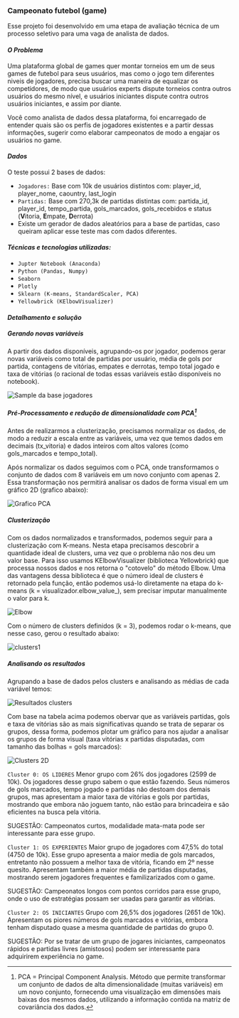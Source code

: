 ### Campeonato futebol (game)
Esse projeto foi desenvolvido em uma etapa de avaliação técnica de um processo seletivo para uma vaga de analista de dados.

#### *O Problema*
Uma plataforma global de games quer montar torneios em um de seus games de futebol para seus usuários, mas como o jogo tem diferentes niveis
de jogadores, precisa buscar uma maneira de equalizar os competidores, de modo que usuários experts dispute torneios contra outros usuários 
do mesmo nível, e usuários iniciantes dispute contra outros usuários iniciantes, e assim por diante.

Você como analista de dados dessa plataforma, foi encarregado de entender quais são os perfis de jogadores existentes e a partir dessas 
informações, sugerir como elaborar campeonatos de modo a engajar os usuários no game.

#### *Dados*
O teste possui 2 bases de dados:
- ``Jogadores:`` Base com 10k de usuários distintos com: player_id, player_nome, caountry, last_login
- ``Partidas:`` Base com 270,3k de partidas distintas com: partida_id, player_id, tempo_partida, gols_marcados, gols_recebidos e status (**V**itoria, **E**mpate, **D**errota)
- Existe um gerador de dados aleatórios para a base de partidas, caso queiram aplicar esse teste mas com dados diferentes.

#### *Técnicas e tecnologias utilizadas:*
- ``Jupter Notebook (Anaconda)``
- ``Python (Pandas, Numpy)``
- ``Seaborn``
- ``Plotly``
- ``Sklearn (K-means, StandardScaler, PCA)``
- ``Yellowbrick (KElbowVisualizer)``

#### *Detalhamento e solução*

##### *Gerando novas variáveis*
A partir dos dados disponíveis, agrupando-os por jogador, podemos gerar novas variáveis como total de partidas por usuário, média de gols por partida,
contagens de vitórias, empates e derrotas, tempo total jogado e taxa de vitórias (o racional de todas essas variáveis estão disponíveis no notebook).

![Sample da base jogadores](https://github.com/welder-duarte/Portfolio_DataScience/assets/85957982/408eea3b-945f-4e50-a21a-e7e18503001d)

##### *Pré-Processamento e redução de dimensionalidade com PCA[^1]*
Antes de realizarmos a clusterização, precisamos normalizar os dados, de modo a reduzir a escala entre as variáveis, uma vez que temos dados 
em decimais (tx_vitoria) e dados inteiros com altos valores (como gols_marcados e tempo_total).

Após normalizar os dados seguimos com o PCA, onde transformamos o conjunto de dados com 8 variáveis em um novo conjunto com apenas 2. Essa transformação
nos permitirá analisar os dados de forma visual em um gráfico 2D (grafico abaixo):

![Grafico PCA](https://github.com/welder-duarte/Portfolio_DataScience/assets/85957982/0a9e6db4-791f-4b50-a749-eb5ed7e43777)


##### *Clusterização*
Com os dados normalizados e transformados, podemos seguir para a clusterização com K-means. Nesta etapa precisamos descobrir a quantidade
ideal de clusters, uma vez que o problema não nos deu um valor base. Para isso usamos KElbowVisualizer (biblioteca Yellowbrick) que processa 
nossos dados e nos retorna o "cotovelo" do método Elbow. Uma das vantagens dessa biblioteca é que o número ideal de clusters é retornado pela função,
então podemos usá-lo diretamente na etapa do k-means (k = visualizador.elbow_value_), sem precisar imputar manualmente o valor para k.

![Elbow](https://github.com/welder-duarte/Portfolio_DataScience/assets/85957982/5783ac9c-1c2a-4544-9054-2b5d02b995c1)

Com o número de clusters definidos (k = 3), podemos rodar o k-means, que nesse caso, gerou o resultado abaixo:

![clusters1](https://github.com/welder-duarte/Portfolio_DataScience/assets/85957982/e545ee92-21f6-481c-a042-cb689569418c)

##### *Analisando os resultados*
Agrupando a base de dados pelos clusters e analisando as médias de cada variável temos:

![Resultados clusters](https://github.com/welder-duarte/Portfolio_DataScience/assets/85957982/d8e714d0-afd1-4ffa-b0c5-1df346e667e2)

Com base na tabela acima podemos obervar que as variáveis partidas, gols e taxa de vitórias são as mais significativas quando se trata 
de separar os grupos, dessa forma, podemos plotar um gráfico para nos ajudar a analisar os grupos de forma visual 
(taxa vitórias x partidas disputadas, com tamanho das bolhas = gols marcados):

![Clusters 2D](https://github.com/welder-duarte/Portfolio_DataScience/assets/85957982/6f547863-201a-41d9-8e2f-8ea1c1e74c06)

``Cluster 0: OS LIDERES``
Menor grupo com 26% dos jogadores (2599 de 10k). Os jogadores desse grupo sabem o que estão fazendo.
Seus números de gols marcados, tempo jogado e partidas não destoam dos demais grupos, mas apresentam a maior taxa de vitórias e 
gols por partidas, mostrando que embora não joguem tanto, não estão para brincadeira e são eficientes na busca pela vitória.

SUGESTÃO: Campeonatos curtos, modalidade mata-mata pode ser interessante para esse grupo.

``Cluster 1: OS EXPERIENTES``
Maior grupo de jogadores com 47,5% do total (4750 de 10k). 
Esse grupo apresenta a maior media de gols marcados, entretanto não possuem a melhor taxa de vitória, ficando em 2º nesse quesito.
Apresentam também a maior média de partidas disputadas, mostrando serem jogadores frequentes e familizarizados com o game.

SUGESTÃO: Campeonatos longos com pontos corridos para esse grupo, onde o uso de estratégias possam ser usadas para garantir as vitórias.

``Cluster 2: OS INICIANTES``
Grupo com 26,5% dos jogadores (2651 de 10k).
Apresentam os piores números de gols marcados e vitórias, embora tenham disputado quase a mesma quantidade de partidas do grupo 0.

SUGESTÃO: Por se tratar de um grupo de jogares iniciantes, campeonatos rápidos e partidas livres (amistosos) podem ser interessante 
para adquirirem experiência no game.


[^1]: PCA = Principal Component Analysis. Método que permite transformar um conjunto de dados de alta dimensionalidade (muitas variáveis) 
em um novo conjunto, fornecendo uma visualização em dimensões mais baixas dos mesmos dados, utilizando a informação contida na matriz de covariância dos dados.
